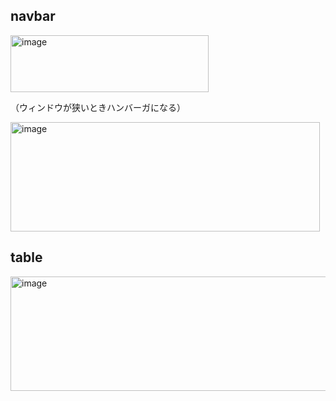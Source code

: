 ## navbar
<img width="317" height="91" alt="image" src="https://github.com/user-attachments/assets/8c66203c-aba9-4b14-b614-323779a2bc96" />

（ウィンドウが狭いときハンバーガになる）

<img width="495" height="175" alt="image" src="https://github.com/user-attachments/assets/50ccad59-e74d-46a4-8073-c91d1108622d" />

## table
<img width="788" height="183" alt="image" src="https://github.com/user-attachments/assets/e45859aa-e369-480d-ba10-0c1aa2808632" />


